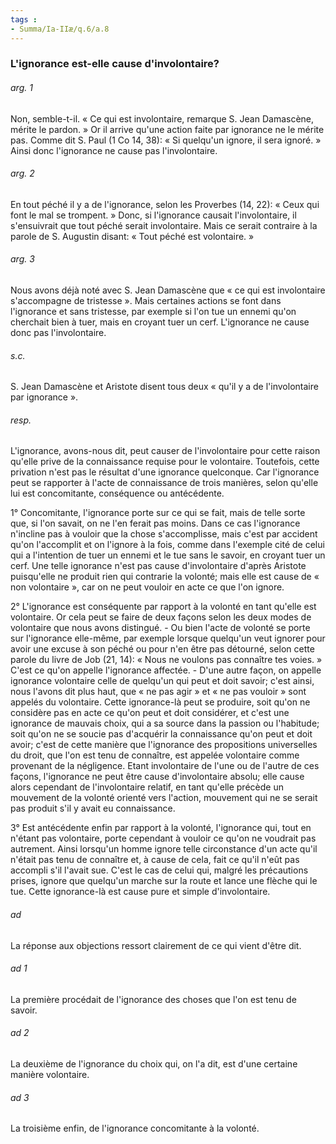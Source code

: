 ```yaml
---
tags : 
- Summa/Ia-IIæ/q.6/a.8
---
```


### L'ignorance est-elle cause d'involontaire?

###### arg. 1
Non, semble-t-il. « Ce qui est involontaire, remarque S. Jean Damascène, mérite le pardon. » Or il arrive qu'une action faite par ignorance ne le mérite pas. Comme dit S. Paul (1 Co 14, 38): « Si quelqu'un ignore, il sera ignoré. » Ainsi donc l'ignorance ne cause pas l'involontaire. 

###### arg. 2
En tout péché il y a de l'ignorance, selon les Proverbes (14, 22): « Ceux qui font le mal se trompent. » Donc, si l'ignorance causait l'involontaire, il s'ensuivrait que tout péché serait involontaire. Mais ce serait contraire à la parole de S. Augustin disant: « Tout péché est volontaire. » 

###### arg. 3
Nous avons déjà noté avec S. Jean Damascène que « ce qui est involontaire s'accompagne de tristesse ». Mais certaines actions se font dans l'ignorance et sans tristesse, par exemple si l'on tue un ennemi qu'on cherchait bien à tuer, mais en croyant tuer un cerf. L'ignorance ne cause donc pas l'involontaire. 

###### s.c.
S. Jean Damascène et Aristote disent tous deux « qu'il y a de l'involontaire par ignorance ». 

###### resp.
L'ignorance, avons-nous dit, peut causer de l'involontaire pour cette raison qu'elle prive de la connaissance requise pour le volontaire. Toutefois, cette privation n'est pas le résultat d'une ignorance quelconque. Car l'ignorance peut se rapporter à l'acte de connaissance de trois manières, selon qu'elle lui est concomitante, conséquence ou antécédente. 

1° Concomitante, l'ignorance porte sur ce qui se fait, mais de telle sorte que, si l'on savait, on ne l'en ferait pas moins. Dans ce cas l'ignorance n'incline pas à vouloir que la chose s'accomplisse, mais c'est par accident qu'on l'accomplit et on l'ignore à la fois, comme dans l'exemple cité de celui qui a l'intention de tuer un ennemi et le tue sans le savoir, en croyant tuer un cerf. Une telle ignorance n'est pas cause d'involontaire d'après Aristote puisqu'elle ne produit rien qui contrarie la volonté; mais elle est cause de « non volontaire », car on ne peut vouloir en acte ce que l'on ignore. 

2° L'ignorance est conséquente par rapport à la volonté en tant qu'elle est volontaire. Or cela peut se faire de deux façons selon les deux modes de volontaire que nous avons distingué. - Ou bien l'acte de volonté se porte sur l'ignorance elle-même, par exemple lorsque quelqu'un veut ignorer pour avoir une excuse à son péché ou pour n'en être pas détourné, selon cette parole du livre de Job (21, 14): « Nous ne voulons pas connaître tes voies. » C'est ce qu'on appelle l'ignorance affectée. - D'une autre façon, on appelle ignorance volontaire celle de quelqu'un qui peut et doit savoir; c'est ainsi, nous l'avons dit plus haut, que « ne pas agir » et « ne pas vouloir » sont appelés du volontaire. Cette ignorance-là peut se produire, soit qu'on ne considère pas en acte ce qu'on peut et doit considérer, et c'est une ignorance de mauvais choix, qui a sa source dans la passion ou l'habitude; soit qu'on ne se soucie pas d'acquérir la connaissance qu'on peut et doit avoir; c'est de cette manière que l'ignorance des propositions universelles du droit, que l'on est tenu de connaître, est appelée volontaire comme provenant de la négligence. Etant involontaire de l'une ou de l'autre de ces façons, l'ignorance ne peut être cause d'involontaire absolu; elle cause alors cependant de l'involontaire relatif, en tant qu'elle précède un mouvement de la volonté orienté vers l'action, mouvement qui ne se serait pas produit s'il y avait eu connaissance. 

3° Est antécédente enfin par rapport à la volonté, l'ignorance qui, tout en n'étant pas volontaire, porte cependant à vouloir ce qu'on ne voudrait pas autrement. Ainsi lorsqu'un homme ignore telle circonstance d'un acte qu'il n'était pas tenu de connaître et, à cause de cela, fait ce qu'il n'eût pas accompli s'il l'avait sue. C'est le cas de celui qui, malgré les précautions prises, ignore que quelqu'un marche sur la route et lance une flèche qui le tue. Cette ignorance-là est cause pure et simple d'involontaire. 

###### ad 
La réponse aux objections ressort clairement de ce qui vient d'être dit. 

###### ad 1
La première procédait de l'ignorance des choses que l'on est tenu de savoir. 

###### ad 2
La deuxième de l'ignorance du choix qui, on l'a dit, est d'une certaine manière volontaire. 

###### ad 3
La troisième enfin, de l'ignorance concomitante à la volonté. 

